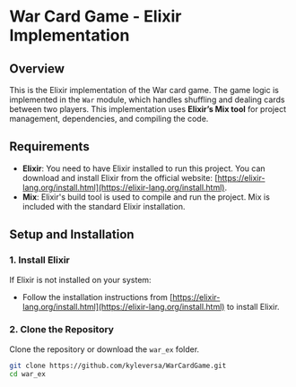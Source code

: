 # War Card Game - Elixir Implementation

## Overview
This is the Elixir implementation of the War card game. The game logic is implemented in the `War` module, which handles shuffling and dealing cards between two players. This implementation uses **Elixir’s Mix tool** for project management, dependencies, and compiling the code.

## Requirements
- **Elixir**: You need to have Elixir installed to run this project. You can download and install Elixir from the official website: [https://elixir-lang.org/install.html](https://elixir-lang.org/install.html).
- **Mix**: Elixir's build tool is used to compile and run the project. Mix is included with the standard Elixir installation.

## Setup and Installation

### 1. Install Elixir
If Elixir is not installed on your system:
- Follow the installation instructions from [https://elixir-lang.org/install.html](https://elixir-lang.org/install.html) to install Elixir.

### 2. Clone the Repository
Clone the repository or download the `war_ex` folder.

```bash
git clone https://github.com/kyleversa/WarCardGame.git
cd war_ex

